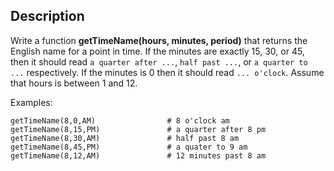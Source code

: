 ## Description

Write a function **getTimeName(hours, minutes, period)** that returns the English name for a point in time.  If the minutes are exactly 15, 30, or 45, then it should read `a quarter after ...`, `half past ...`, or `a quarter to ...` respectively.  If the minutes is 0 then it should read `... o'clock`.  Assume that hours is between 1 and 12.

Examples:

	getTimeName(8,0,AM)                # 8 o'clock am
	getTimeName(8,15,PM)               # a quarter after 8 pm
	getTimeName(8,30,AM)               # half past 8 am
	getTimeName(8,45,PM)               # a quater to 9 am
	getTimeName(8,12,AM)               # 12 minutes past 8 am
